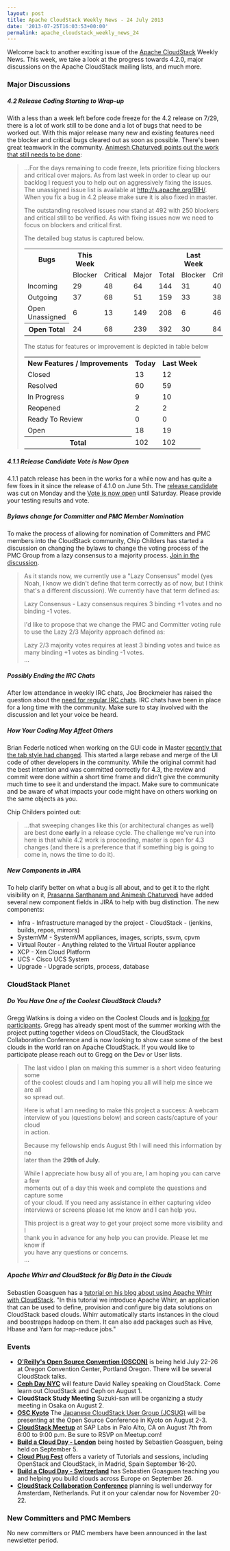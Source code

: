 ```yaml
---
layout: post
title: Apache CloudStack Weekly News - 24 July 2013
date: '2013-07-25T16:03:53+00:00'
permalink: apache_cloudstack_weekly_news_24
---
```

<p>Welcome back to another exciting issue of the <a href="http://cloudstack.apache.org" class="external-link" rel="nofollow">Apache CloudStack</a> Weekly News. This week, we take a look at the progress towards 4.2.0, major discussions on the Apache CloudStack mailing lists, and much more. </p>


<h3><a name="ApacheCloudStackWeeklyNews-24July2013-MajorDiscussions"></a>Major Discussions</h3>

<h5><a name="ApacheCloudStackWeeklyNews-24July2013-4.2ReleaseCodingStartingtoWrapup"></a>4.2 Release Coding Starting to Wrap-up</h5>

<p>With a less than a week left before code freeze for the 4.2 release on 7/29, there is a lot of work still to be done and a lot of bugs that need to be worked out. With this major release many new and existing features need the blocker and critical bugs cleared out as soon as possible. There's been great teamwork in the community. <a href="http://markmail.org/message/gurcwi24lhfwut7s" class="external-link" rel="nofollow">Animesh Chaturvedi points out the work that still needs to be done</a>:</p>

<blockquote>
<p>...For the days remaining to code freeze, lets prioritize fixing blockers and critical over majors. As from last week in order to clear up our backlog I request you to help out on aggressively fixing the issues. The unassigned issue list is available at <a href="http://s.apache.org/BlH/" class="external-link" rel="nofollow">http://s.apache.org/BlH/</a>. When you fix a bug in 4.2 please make sure it is also fixed in master.</p>

<p>The outstanding resolved issues now stand at 492 with 250 blockers and critical still to be verified. As with fixing issues now we need to focus on blockers and critical first.</p>

<p>The detailed bug status is captured below.</p>
<div class='table-wrap'>
<table class='confluenceTable'><tbody>
<tr>
<th class='confluenceTh'>Bugs</th>
<th class='confluenceTh'>This Week </th>
<th class='confluenceTh'>&nbsp;</th>
<th class='confluenceTh'>&nbsp;</th>
<th class='confluenceTh'>&nbsp;</th>
<th class='confluenceTh'>Last Week    </th>
<th class='confluenceTh'>&nbsp;</th>
<th class='confluenceTh'>&nbsp;</th>
<th class='confluenceTh'>&nbsp;</th>
</tr>
<tr>
<td class='confluenceTd'>&nbsp;</td>
<td class='confluenceTd'>   Blocker </td>
<td class='confluenceTd'>  Critical</td>
<td class='confluenceTd'> Major </td>
<td class='confluenceTd'> Total </td>
<td class='confluenceTd'>   Blocker </td>
<td class='confluenceTd'> Critical </td>
<td class='confluenceTd'> Major </td>
<td class='confluenceTd'> Total </td>
</tr>
<tr>
<td class='confluenceTd'>  Incoming       </td>
<td class='confluenceTd'>        29 </td>
<td class='confluenceTd'>       48 </td>
<td class='confluenceTd'>    64 </td>
<td class='confluenceTd'>   144 </td>
<td class='confluenceTd'>        31 </td>
<td class='confluenceTd'>       40 </td>
<td class='confluenceTd'>    46 </td>
<td class='confluenceTd'>   120 </td>
</tr>
<tr>
<td class='confluenceTd'> Outgoing        </td>
<td class='confluenceTd'>        37 </td>
<td class='confluenceTd'>       68 </td>
<td class='confluenceTd'>    51 </td>
<td class='confluenceTd'>   159 </td>
<td class='confluenceTd'>        33 </td>
<td class='confluenceTd'>       38 </td>
<td class='confluenceTd'>    65 </td>
<td class='confluenceTd'>   140 </td>
</tr>
<tr>
<td class='confluenceTd'> Open Unassigned </td>
<td class='confluenceTd'>         6 </td>
<td class='confluenceTd'>       13 </td>
<td class='confluenceTd'>   149 </td>
<td class='confluenceTd'>   208 </td>
<td class='confluenceTd'>         6 </td>
<td class='confluenceTd'>       46 </td>
<td class='confluenceTd'>   120 </td>
<td class='confluenceTd'>   226 </td>
</tr>
<tr>
<th class='confluenceTh'>Open Total      </th>
<td class='confluenceTd'>        24 </td>
<td class='confluenceTd'>       68 </td>
<td class='confluenceTd'>   239 </td>
<td class='confluenceTd'>   392 </td>
<td class='confluenceTd'>        30 </td>
<td class='confluenceTd'>       84 </td>
<td class='confluenceTd'>   213 </td>
<td class='confluenceTd'>   388 </td>
</tr>
</tbody></table>
</div>


<p>The status for features or improvement is depicted in table below</p>

<div class='table-wrap'>
<table class='confluenceTable'><tbody>
<tr>
<th class='confluenceTh'>New Features / Improvements </th>
<th class='confluenceTh'>Today     </th>
<th class='confluenceTh'>Last Week </th>
</tr>
<tr>
<td class='confluenceTd'> Closed                      </td>
<td class='confluenceTd'>        13 </td>
<td class='confluenceTd'>        12 </td>
</tr>
<tr>
<td class='confluenceTd'> Resolved                    </td>
<td class='confluenceTd'>        60 </td>
<td class='confluenceTd'>        59 </td>
</tr>
<tr>
<td class='confluenceTd'> In Progress                 </td>
<td class='confluenceTd'>         9 </td>
<td class='confluenceTd'>        10 </td>
</tr>
<tr>
<td class='confluenceTd'> Reopened                    </td>
<td class='confluenceTd'>         2 </td>
<td class='confluenceTd'>         2 </td>
</tr>
<tr>
<td class='confluenceTd'> Ready To Review             </td>
<td class='confluenceTd'>         0 </td>
<td class='confluenceTd'>         0 </td>
</tr>
<tr>
<td class='confluenceTd'> Open                        </td>
<td class='confluenceTd'>        18 </td>
<td class='confluenceTd'>        19 </td>
</tr>
<tr>
<th class='confluenceTh'>Total                       </th>
<td class='confluenceTd'>       102 </td>
<td class='confluenceTd'>       102 </td>
</tr>
</tbody></table>
</div>
</blockquote>

<h5><a name="ApacheCloudStackWeeklyNews-24July2013-4.1.1ReleaseCandidateVoteisNowOpen"></a>4.1.1 Release Candidate Vote is Now Open</h5>

<p>4.1.1 patch release has been in the works for a while now and has quite a few fixes in it since the release of 4.1.0 on June 5th. The <a href="https://dist.apache.org/repos/dist/dev/cloudstack/4.1.1/" class="external-link" rel="nofollow">release candidate</a> was cut on Monday and the <a href="http://markmail.org/message/36burcs46xcbglji" class="external-link" rel="nofollow">Vote is now open</a> until Saturday. Please provide your testing results and vote.</p>

<h5><a name="ApacheCloudStackWeeklyNews-24July2013-BylawschangeforCommitterandPMCMemberNomination"></a>Bylaws change for Committer and PMC Member Nomination</h5>

<p>To make the process of allowing for nomination of Committers and PMC members into the CloudStack community, Chip Childers has started a discussion on changing the bylaws to change the voting process of the PMC Group from a lazy consensus to a majority process. <a href="http://markmail.org/message/a635t4mcty5edbl5" class="external-link" rel="nofollow">Join in the discussion</a>.</p>

<blockquote>
<p>As it stands now, we currently use a "Lazy Consensus" model (yes Noah, I know we didn't define that term correctly as of now, but I think that's a different discussion). We currently have that term defined as:</p>

<p>Lazy Consensus - Lazy consensus requires 3 binding +1 votes and no binding -1 votes.</p>

<p>I'd like to propose that we change the PMC and Committer voting rule to use the Lazy 2/3 Majority approach defined as:</p>

<p>Lazy 2/3 majority votes requires at least 3 binding votes and twice as many binding +1 votes as binding -1 votes. <br/>
...</p></blockquote>

<h5><a name="ApacheCloudStackWeeklyNews-24July2013-PossiblyEndingtheIRCChats"></a>Possibly Ending the IRC Chats</h5>

<p>After low attendance in weekly IRC chats, Joe Brockmeier has raised the question about the <a href="http://markmail.org/message/n7ex7rdvfguhwylr" class="external-link" rel="nofollow">need for regular IRC chats</a>. IRC chats have been in place for a long time with the community. Make sure to stay involved with the discussion and let your voice be heard.</p>

<h5><a name="ApacheCloudStackWeeklyNews-24July2013-HowYourCodingMayAffectOthers"></a>How Your Coding May Affect Others</h5>

<p>Brian Federle noticed when working on the GUI code in Master <a href="http://markmail.org/message/ki42u4n6i7mbjaj4" class="external-link" rel="nofollow">recently that the tab style had changed</a>. This started a large rebase and merge of the UI code of other developers in the community. While the original commit had the best intention and was committed correctly for 4.3, the review and commit were done within a short time frame and didn't give the community much time to see it and understand the impact. Make sure to communicate and be aware of what impacts your code might have on others working on the same objects as you. </p>

<p>Chip Childers pointed out:</p>
<blockquote>
<p>...that sweeping changes like this (or architectural changes as well) are best done <b>early</b> in a release cycle. The challenge we've run into here is that while 4.2 work is proceeding, master is open for 4.3 changes (and there is a preference that if something big is going to come in, nows the time to do it).</p></blockquote>

<h5><a name="ApacheCloudStackWeeklyNews-24July2013-NewComponentsinJIRA"></a>New Components in JIRA</h5>

<p>To help clarify better on what a bug is all about, and to get it to the right visibility on it, <a href="http://markmail.org/message/tc74y3fqs27tu6uy" class="external-link" rel="nofollow">Prasanna Santhanam and Animesh Chaturvedi</a> have added several new component fields in JIRA to help with bug distinction. The new components:</p>
<ul>
	<li>Infra - Infrastructure managed by the project - CloudStack - (jenkins, builds, repos, mirrors)</li>
	<li>SystemVM - SystemVM appliances, images, scripts, ssvm, cpvm</li>
	<li>Virtual Router - Anything related to the Virtual Router appliance</li>
	<li>XCP - Xen Cloud Platform</li>
	<li>UCS - Cisco UCS System</li>
	<li>Upgrade - Upgrade scripts, process, database</li>
</ul>


<h3><a name="ApacheCloudStackWeeklyNews-24July2013-CloudStackPlanet"></a>CloudStack Planet</h3>

<h5><a name="ApacheCloudStackWeeklyNews-24July2013-DoYouHaveOneoftheCoolestCloudStackClouds%3F"></a>Do You Have One of the Coolest CloudStack Clouds?</h5>

<p>Gregg Watkins is doing a video on the Coolest Clouds and is <a href="http://markmail.org/message/7grezc77jioti5di" class="external-link" rel="nofollow">looking for participants</a>. Gregg has already spent most of the summer working with the project putting together videos on CloudStack, the CloudStack Collaboration Conference and is now looking to show case some of the best clouds in the world ran on Apache CloudStack. If you would like to participate please reach out to Gregg on the Dev or User lists.</p>

<blockquote>
<p>The last video I plan on making this summer is a short video featuring some<br/>
of the coolest clouds and I am hoping you all will help me since we are all<br/>
so spread out.</p>

<p>Here is what I am needing to make this project a success:   A webcam<br/>
interview of you (questions below) and screen casts/capture of your cloud<br/>
in action.</p>

<p>Because my fellowship ends August 9th I will need this information by no<br/>
later than the <b>29th of July.</b>  </p>

<p>While I appreciate how busy all of you are, I am hoping you can carve a few<br/>
moments out of a day this week and complete the questions and capture some<br/>
of your cloud.  If you need any assistance in either capturing video<br/>
interviews or screens please let me know and I can help you.</p>

<p>This project is a great way to get your project some more visibility and I<br/>
thank you in advance for any help you can provide.  Please let me know if<br/>
you have any questions or concerns.<br/>
...</p></blockquote>

<h5><a name="ApacheCloudStackWeeklyNews-24July2013-ApacheWhirrandCloudStackforBigDataintheClouds"></a>Apache Whirr and CloudStack for Big Data in the Clouds</h5>

<p>Sebastien Goasguen has a <a href="http://sebgoa.blogspot.com/2013/07/apache-whirr-and-cloudstack-for-big.html" class="external-link" rel="nofollow">tutorial on his blog about using Apache Whirr with CloudStack</a>. "In this tutorial we introduce Apache Whirr, an application that can be used to define, provision and configure big data solutions on CloudStack based clouds. Whirr automatically starts instances in the cloud and boostrapps hadoop on them. It can also add packages such as Hive, Hbase and Yarn for map-reduce jobs."</p>

<h3><a name="ApacheCloudStackWeeklyNews-24July2013-Events"></a>Events</h3>

<ul>
	<li><b><a href="http://www.oscon.com/oscon2013" class="external-link" rel="nofollow">O'Reilly's Open Source Convention (OSCON)</a></b> is being held July 22-26 at Oregon Convention Center, Portland Oregon. There will be several CloudStack talks.</li>
	<li><b><a href="https://cephdayny.eventbrite.com/" class="external-link" rel="nofollow">Ceph Day NYC</a></b> will feature David Nalley speaking on CloudStack. Come learn out CloudStack and Ceph on August 1.</li>
	<li><b>CloudStack Study Meeting</b> Suzuki-san will be organizing a study meeting in Osaka on August 2.</li>
	<li><b><a href="http://www.ospn.jp/osc2012-kyoto/" class="external-link" rel="nofollow">OSC Kyoto</a></b> The <a href="http://cloudstack.jp/" class="external-link" rel="nofollow">Japanese CloudStack User Group (JCSUG)</a> will be presenting at the Open Source Conference in Kyoto on August 2-3.</li>
	<li><b><a href="http://www.meetup.com/CloudStack-SF-Bay-Area-Users-Group/events/117379992/" class="external-link" rel="nofollow">CloudStack Meetup</a></b> at SAP Labs in Palo Alto, CA on August 7th from 6:00 to 9:00 p.m. Be sure to RSVP on Meetup.com!</li>
	<li><b><a href="http://lanyrd.com/2013/build-a-cloud-day-london/" class="external-link" rel="nofollow">Build a Cloud Day - London</a></b> being hosted by Sebastien Goasguen, being held on September 5.</li>
	<li><b><a href="http://www.cloudplugfest.org/about-cloud-plugfests" class="external-link" rel="nofollow">Cloud Plug Fest</a></b> offers a variety of Tutorials and sessions, including OpenStack and CloudStack, in Madrid, Spain September 16-20.</li>
	<li><b><a href="http://lanyrd.com/2013/build-a-cloud-day-geneva-switzerland/" class="external-link" rel="nofollow">Build a Cloud Day - Switzerland</a></b> has Sebastien Goasguen teaching you and helping you build clouds across Europe on September 26.</li>
	<li><b><a href="http://lanyrd.com/2013/cloudstack-collaboration-conference/" class="external-link" rel="nofollow">CloudStack Collaboration Conference</a></b> planning is well underway for Amsterdam, Netherlands. Put it on your calendar now for November 20-22.</li>
</ul>


<h3><a name="ApacheCloudStackWeeklyNews-24July2013-NewCommittersandPMCMembers"></a>New Committers and PMC Members</h3>

<p>No new committers or PMC members have been announced in the last newsletter period. </p>
